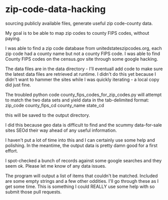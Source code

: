 zip-code-data-hacking
=====================

sourcing publicly available files, generate useful zip code-county data. 

My goal is to be able to map zip codes to county FIPS codes, without paying. 

I was able to find a zip code database from unitedstateszipcodes.org, each zip code had a county name but not a county FIPS code. I was able to find County FIPS codes on the census.gov site through some google hacking.

The data files are in the data directory - I'll eventuall add code to make sure the latest data files are retrieved at runtime. I didn't do this yet because I didn't want to hammer the sites while I was quickly iterating - a local copy did just fine.

The troubled python code county_fips_codes_for_zip_codes.py will attempt to match the two data sets and yield data in the tab-delimited format:
zip_code county_fips_cd county_name state_cd

this will be saved to the output directory.

I did this because geo data is difficult to find and the scummy data-for-sale sites SEOd their way ahead of any useful information. 

I haven't put a lot of time into this and I can certainly use some help and polishing. In the meantime, the output data is pretty damn good for a first effort.

I spot-checked a bunch of records against some google searches and they seem ok. Please let me know of any data issues.

The program will output a list of items that couldn't be matched. Included are some empty strings and a few other oddities. I'll go through these as I get some time. This is something I could REALLY use some help with so submit those pull requests. 
